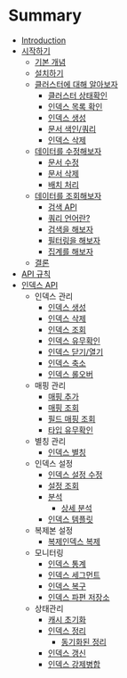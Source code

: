 # Summary

* [Introduction](README.md)
* [시작하기](getting-started.md)
   * [기본 개념](_basic_contcepts.md)
   * [설치하기](_installation.md)
   * [클러스터에 대해 알아보자](_exploring_your_cluster.md)
       * [클러스터 상태확인](_cluster_health.md)
       * [인덱스 목록 확인](_list_all_indices.md)
       * [인덱스 생성](_create_an_index.md)
       * [문서 색인/쿼리](_index_and_query_a_document.md)
       * [인덱스 삭제](_delete_an_index.md)
   * [데이터를 수정해보자](_modifying_your_data.md)
       * [문서 수정](_updating_documents.md)
       * [문서 삭제](_deleting_documents.md)
       * [배치 처리](_batch_processing.md)
   * [데이터를 조회해보자](_exploring_your_data.md)
       * [검색 API](_the_search_api.md)
       * [쿼리 언어란?](_introducing_the_query_language.md)
       * [검색을 해보자](_executing_searches.md)
       * [필터링을 해보자](_executing_filters.md)
       * [집계를 해보자](_executing_aggregations.md)
   * [결론](_conclusion.md)
* [API 규칙](api-conventions.md)
* [인덱스 API](indices.md)
   * 인덱스 관리
       * [인덱스 생성](indices-create-index.md)
       * [인덱스 삭제](indices-delete-index.md)
       * [인덱스 조회](indices-get-index.md)
       * [인덱스 유무확인](indices-exists.md)
       * [인덱스 닫기/열기](indices-open-close.md)
       * [인덱스 축소](indices-shrink-index.md)
       * [인덱스 롤오버](indices-rollover-index.md)
   * 매핑 관리
       * [매핑 추가](indices-put-mapping.md)
       * [매핑 조회](indices-get-mapping.md)
       * [필드 매핑 조회](indices-get-field-mapping.md)
       * [타입 유무확인](indices-types-exists.md)
   * 별칭 관리
       * [인덱스 별칭](indices-aliases.md)
   * 인덱스 설정
       * [인덱스 설정 수정](indices-update-settings.md)
       * [설정 조회](indices-get-settings.md)
       * [분석](indices-analyze.md)
           * [상세 분석](_explain_analyze.md)
       * [인덱스 템플릿](indices-templates.md)
   * 복제본 설정
       * [복제인덱스 복제](indices-shadow-replicas.md)
   * 모니터링
       * [인덱스 통계](indices-stats.md)
       * [인덱스 세그먼트](indices-segments.md)
       * [인덱스 복구](indices-recovery.md)
       * [인덱스 파편 저장소](indices-shards-stores.md)
   * 상태관리
       * [캐시 초기화](indices-clearcache.md)
       * [인덱스 정리](indices-flush.md)
           * [동기화된 정리](indices-synced-flush.md)
       * [인덱스 갱신](indices-refresh.md)
       * [인덱스 강제병합](indices-forcemerge.md)

